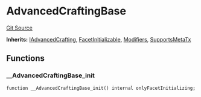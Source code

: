 # AdvancedCraftingBase
[Git Source](https://github.com/TreasureProject/spellcaster-facets/blob/35a5f7a33e5c726475104b88b7e2a468bb5aa2b7/src/advanced-crafting/AdvancedCraftingBase.sol)

**Inherits:**
[IAdvancedCrafting](/src/interfaces/IAdvancedCrafting.sol/interface.IAdvancedCrafting.md), [FacetInitializable](/src/utils/FacetInitializable.sol/abstract.FacetInitializable.md), [Modifiers](/src/Modifiers.sol/abstract.Modifiers.md), [SupportsMetaTx](/src/metatx/SupportsMetaTx.sol/abstract.SupportsMetaTx.md)


## Functions
### __AdvancedCraftingBase_init


```solidity
function __AdvancedCraftingBase_init() internal onlyFacetInitializing;
```

